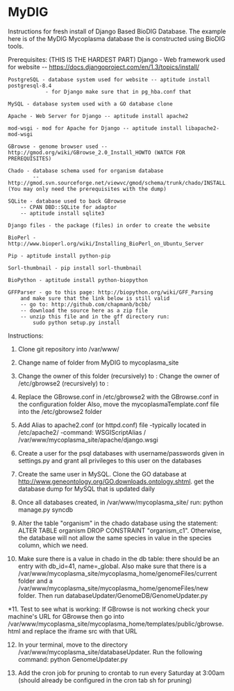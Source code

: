 MyDIG
=====

Instructions for fresh install of Django Based BioDIG Database. The example here is of the MyDIG Mycoplasma database 
the is constructed using BioDIG tools.

Prerequisites: (THIS IS THE HARDEST PART)
    Django - Web framework used for website -- https://docs.djangoproject.com/en/1.3/topics/install/
    
    PostgreSQL - database system used for website -- aptitude install postgresql-8.4
    			- for Django make sure that in pg_hba.conf that 
    
    MySQL - database system used with a GO database clone
    
    Apache - Web Server for Django -- aptitude install apache2
    
    mod-wsgi - mod for Apache for Django -- aptitude install libapache2-mod-wsgi
    
    GBrowse - genome browser used -- http://gmod.org/wiki/GBrowse_2.0_Install_HOWTO (WATCH FOR PREREQUISITES)
    
    Chado - database schema used for organism database 
            -- http://gmod.svn.sourceforge.net/viewvc/gmod/schema/trunk/chado/INSTALL.Chado (You may only need the prerequisites with the dump)
    
    SQLite - database used to back GBrowse 
    	-- CPAN DBD::SQLite for adaptor
    	-- aptitude install sqlite3
    	
    Django files - the package (files) in order to create the website
    
    BioPerl - http://www.bioperl.org/wiki/Installing_BioPerl_on_Ubuntu_Server
    
    Pip - aptitude install python-pip
    
    Sorl-thumbnail - pip install sorl-thumbnail
    
    BioPython - aptitude install python-biopython
    
    GFFParser - go to this page: http://biopython.org/wiki/GFF_Parsing
    	and make sure that the link below is still valid
    	-- go to: http://github.com/chapmanb/bcbb/
    	-- download the source here as a zip file
    	-- unzip this file and in the gff directory run:
    		sudo python setup.py install

Instructions:

1. Clone git repository into /var/www/

2. Change name of folder from MyDIG to mycoplasma_site

3. Change the owner of this folder (recursively) to <username>:<username>
   Change the owner of /etc/gbrowse2 (recursively) to <username>:<username>

4. Replace the GBrowse.conf in /etc/gbrowse2 with the GBrowse.conf in the configuration folder
   Also, move the mycoplasmaTemplate.conf file into the /etc/gbrowse2 folder

5. Add Alias to apache2.conf (or httpd.conf) file
    -typically located in /etc/apache2/
    -command: WSGIScriptAlias / /var/www/mycoplasma_site/apache/django.wsgi

6. Create a user for the psql databases with username/passwords given in settings.py and grant
all privileges to this user on the databases

7. Create the same user in MySQL. Clone the GO database at http://www.geneontology.org/GO.downloads.ontology.shtml.
get the database dump for MySQL that is updated daily

8. Once all databases created, in /var/www/mycoplasma_site/ run: python manage.py syncdb

9. Alter the table "organism" in the chado database using the statement: ALTER TABLE organism DROP CONSTRAINT "organism_c1". 
Otherwise, the database will not allow the same species in value in the species column, which we need.

10. Make sure there is a value in chado in the db table: there should be an entry with db_id=41, name=_global. Also make sure
that there is a /var/www/mycoplasma_site/mycoplasma_home/genomeFiles/current folder and a /var/www/mycoplasma_site/mycoplasma_home/genomeFiles/new
folder. Then run databaseUpdater/GenomeDB/GenomeUpdater.py

*11. Test to see what is working: If GBrowse is not working check your machine's URL for GBrowse then go into 
    /var/www/mycoplasma_site/mycoplasma_home/templates/public/gbrowse.html and replace the iframe src with that URL
   
 12. In your terminal, move to the directory /var/www/mycoplasma_site/databaseUpdater. Run the following command:
 					python GenomeUpdater.py
 					
 13. Add the cron job for pruning to crontab to run every Saturday at 3:00am (should already be configured in the cron tab sh for pruning)
